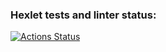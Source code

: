 ### Hexlet tests and linter status:
[![Actions Status](https://github.com/Femalopper/frontend-project-11/workflows/hexlet-check/badge.svg)](https://github.com/Femalopper/frontend-project-11/actions)